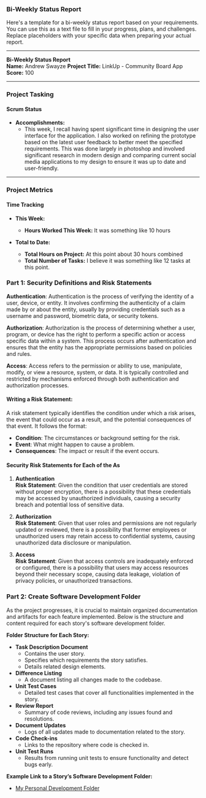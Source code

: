 ### Bi-Weekly Status Report


Here's a template for a bi-weekly status report based on your requirements. You can use this as a text file to fill in your progress, plans, and challenges. Replace placeholders with your specific data when preparing your actual report.

---

**Bi-Weekly Status Report**  
**Name:** Andrew Swayze
**Project Title:** LinkUp - Community Board App
**Score:** 100

---

### Project Tasking

#### Scrum Status

- **Accomplishments:**
  - This week, I recall having spent significant time in designing the user interface for the application. I also worked on refining the prototype based on the latest user feedback to better meet the specified requirements. This was done largely in photoshop and involved significant research in modern design and comparing current social media applications to my design to ensure it was up to date and user-friendly.

---

### Project Metrics

#### Time Tracking

- **This Week:**
  - **Hours Worked This Week:** It was something like 10 hours

- **Total to Date:**
  - **Total Hours on Project:** At this point about 30 hours combined
  - **Total Number of Tasks:** I believe it was something like 12 tasks at this point.

### Part 1: Security Definitions and Risk Statements

**Authentication**: Authentication is the process of verifying the identity of a user, device, or entity. It involves confirming the authenticity of a claim made by or about the entity, usually by providing credentials such as a username and password, biometric data, or security tokens.

**Authorization**: Authorization is the process of determining whether a user, program, or device has the right to perform a specific action or access specific data within a system. This process occurs after authentication and ensures that the entity has the appropriate permissions based on policies and rules.

**Access**: Access refers to the permission or ability to use, manipulate, modify, or view a resource, system, or data. It is typically controlled and restricted by mechanisms enforced through both authentication and authorization processes.

#### Writing a Risk Statement:
A risk statement typically identifies the condition under which a risk arises, the event that could occur as a result, and the potential consequences of that event. It follows the format:
- **Condition**: The circumstances or background setting for the risk.
- **Event**: What might happen to cause a problem.
- **Consequences**: The impact or result if the event occurs.

#### Security Risk Statements for Each of the As

1. **Authentication**  
   **Risk Statement**: Given the condition that user credentials are stored without proper encryption, there is a possibility that these credentials may be accessed by unauthorized individuals, causing a security breach and potential loss of sensitive data.

2. **Authorization**  
   **Risk Statement**: Given that user roles and permissions are not regularly updated or reviewed, there is a possibility that former employees or unauthorized users may retain access to confidential systems, causing unauthorized data disclosure or manipulation.

3. **Access**  
   **Risk Statement**: Given that access controls are inadequately enforced or configured, there is a possibility that users may access resources beyond their necessary scope, causing data leakage, violation of privacy policies, or unauthorized transactions.

### Part 2: Create Software Development Folder

As the project progresses, it is crucial to maintain organized documentation and artifacts for each feature implemented. Below is the structure and content required for each story's software development folder.

**Folder Structure for Each Story:**

- **Task Description Document**
  - Contains the user story.
  - Specifies which requirements the story satisfies.
  - Details related design elements.
- **Difference Listing**
  - A document listing all changes made to the codebase.
- **Unit Test Cases**
  - Detailed test cases that cover all functionalities implemented in the story.
- **Review Report**
  - Summary of code reviews, including any issues found and resolutions.
- **Document Updates**
  - Logs of all updates made to documentation related to the story.
- **Code Check-ins**
  - Links to the repository where code is checked in.
- **Unit Test Runs**
  - Results from running unit tests to ensure functionality and detect bugs early.

**Example Link to a Story’s Software Development Folder:**

- [My Personal Development Folder](https://github.com/RoguePiranha/CSE490PersonalDevelopment/)